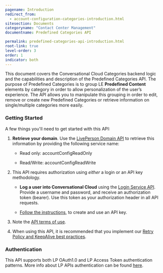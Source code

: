 ```yaml
---
pagename: Introduction
redirect_from:
  - account-configuration-categories-introduction.html
sitesection: Documents
categoryname: "Contact Center Management"
documentname: Predefined Categories API

permalink: predefined-categories-api-introduction.html
root-link: true
level-order: 3
order: 1
indicator: both
---
```

This document covers the Conversational Cloud Categories backend logic and the capabilities and description of the Predefined Categories API. The purpose of Predefined Categories is to group LE **Predefined Content** elements by category in order to allow personalization of the user’s experience. The API allows you to manipulate this grouping in order to edit, remove or create new Predefined Categories or retrieve information on single/multiple categories more easily.

### Getting Started

A few things you'll need to get started with this API:

1. **Retrieve your domain**. Use the [LivePerson Domain API](agent-domain-domain-api.html) to retrieve this information by providing the following service name:

    * Read only: accountConfigReadOnly

    * Read/Write: accountConfigReadWrite

2. This API requires authorization using _either_ a login or an API key methodology.

    * **Log a user into Conversational Cloud** using the [Login Service API](login-getting-started.html). Provide a username and password, and receive an authorization token (bearer). Use this token as your authorization header in all API requests.

    * [Follow the instructions](guides-gettingstarted.html), to create and use an API key.

3. Note the [API terms of use](https://www.liveperson.com/policies/apitou).

4. When using this API, it is recommended that you implement our [Retry Policy and KeepAlive best practices](guides-retry-policy.html).

### Authentication

This API supports both LP OAuth1.0 and LP Access Token authentication patterns. More info about LP APIs authentication can be found [here](guides-gettingstarted.html).
